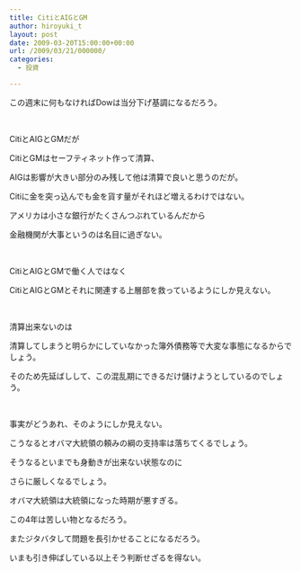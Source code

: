 ```yaml
---
title: CitiとAIGとGM
author: hiroyuki_t
layout: post
date: 2009-03-20T15:00:00+00:00
url: /2009/03/21/000000/
categories:
  - 投資

---
```

<div class="section">
  <p>
    この週末に何もなければDowは当分下げ基調になるだろう。
  </p>
  
  <p>
    &nbsp;
  </p>
  
  <p>
    CitiとAIGとGMだが
  </p>
  
  <p>
    CitiとGMはセーフティネット作って清算、
  </p>
  
  <p>
    AIGは影響が大きい部分のみ残して他は清算で良いと思うのだが。
  </p>
  
  <p>
    Citiに金を突っ込んでも金を貨す量がそれほど増えるわけではない。
  </p>
  
  <p>
    アメリカは小さな銀行がたくさんつぶれているんだから
  </p>
  
  <p>
    金融機関が大事というのは名目に過ぎない。
  </p>
  
  <p>
    &nbsp;
  </p>
  
  <p>
    CitiとAIGとGMで働く人ではなく
  </p>
  
  <p>
    CitiとAIGとGMとそれに関連する上層部を救っているようにしか見えない。
  </p>
  
  <p>
    &nbsp;
  </p>
  
  <p>
    清算出来ないのは
  </p>
  
  <p>
    清算してしまうと明らかにしていなかった簿外債務等で大変な事態になるからでしょう。
  </p>
  
  <p>
    そのため先延ばしして、この混乱期にできるだけ儲けようとしているのでしょう。
  </p>
  
  <p>
    &nbsp;
  </p>
  
  <p>
    事実がどうあれ、そのようにしか見えない。
  </p>
  
  <p>
    こうなるとオバマ大統領の頼みの綱の支持率は落ちてくるでしょう。
  </p>
  
  <p>
    そうなるといまでも身動きが出来ない状態なのに
  </p>
  
  <p>
    さらに厳しくなるでしょう。
  </p>
  
  <p>
    オバマ大統領は大統領になった時期が悪すぎる。
  </p>
  
  <p>
    この4年は苦しい物となるだろう。
  </p>
  
  <p>
    またジタバタして問題を長引かせることになるだろう。
  </p>
  
  <p>
    いまも引き伸ばしている以上そう判断せざるを得ない。
  </p>
</div>